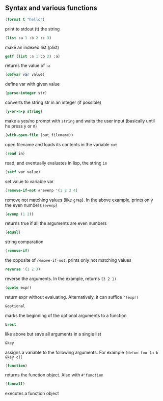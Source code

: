 ## Syntax and various functions

```lisp
(format t "hello") 
```
	
print to stdout (t) the string

```lisp
(list :a 1 :b 2 :c 3)
```
	
make an indexed list (plist)

```lisp
getf (list :a 1 :b 2) :a) 
```
	
returns the value of `:a`

```lisp
(defvar var value) 
```
	
define var with given value

```lisp
(parse-integer str)
```
	
converts the string str in an integer (if possible)

```lisp
(y-or-n-p string)
```
	
make a yes/no prompt with `string` and waits the user input (basically until he press y or n)

```lisp
(with-open-file (out filename))
```
	
open filename and loads its contents in the variable `out`

```lisp
(read in)
```
	
read, and eventually evaluates in lisp, the string `in`

```lisp
(setf var value)
```

set value to variable var

```lisp
(remove-if-not #'evenp '(1 2 3 4)
```
	
remove not matching values (like `grep`). In the above example, prints only the even numbers (`evenp`)

```lisp
(evenp (1 2))
```

returns true if all the arguments are even numbers

```lisp
(equal)
```

string comparation

```lisp
(remove-if)
```

the opposite of `remove-if-not`, prints only not matching values

```lisp
reverse '(1 2 3)
```
	
reverse the arguments. In the example, returns `(3 2 1)`

```lisp
(quote expr)
```
	
return expr without evaluating. Alternatively, it can suffice `'(expr)`

```lisp
&optional
```
	
marks the beginning of the optional arguments to a function

```lisp
&rest
```

like above but save all arguments in a single list

```lisp
&key
```
	
assigns a variable to the following arguments. For example `(defun foo (a b &key c))`

```lisp
(function)
```
	
returns the function object. Also with `#'function`

```lisp
(funcall)
```
	
executes a function object
